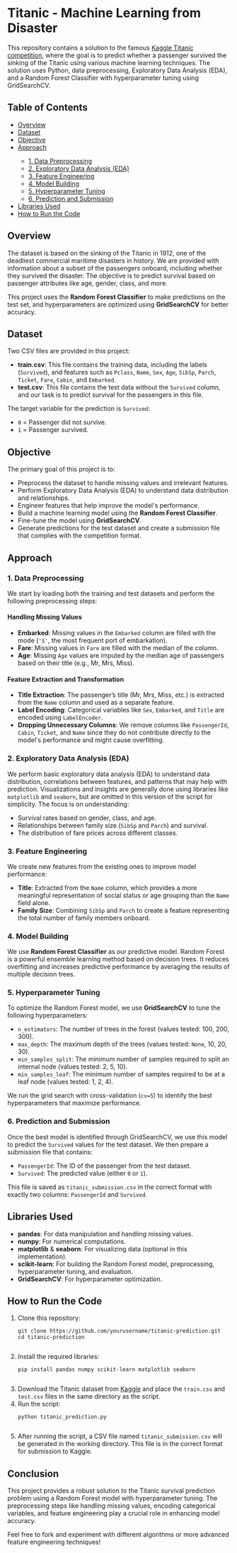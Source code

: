 

<h1>Titanic - Machine Learning from Disaster</h1>

<p>This repository contains a solution to the famous <a href="https://www.kaggle.com/c/titanic">Kaggle Titanic competition</a>, where the goal is to predict whether a passenger survived the sinking of the Titanic using various machine learning techniques. The solution uses Python, data preprocessing, Exploratory Data Analysis (EDA), and a Random Forest Classifier with hyperparameter tuning using GridSearchCV.</p>

<h2>Table of Contents</h2>
<ul>
    <li><a href="#overview">Overview</a></li>
    <li><a href="#dataset">Dataset</a></li>
    <li><a href="#objective">Objective</a></li>
    <li><a href="#approach">Approach</a></li>
    <ul>
        <li><a href="#1-data-preprocessing">1. Data Preprocessing</a></li>
        <li><a href="#2-exploratory-data-analysis-eda">2. Exploratory Data Analysis (EDA)</a></li>
        <li><a href="#3-feature-engineering">3. Feature Engineering</a></li>
        <li><a href="#4-model-building">4. Model Building</a></li>
        <li><a href="#5-hyperparameter-tuning">5. Hyperparameter Tuning</a></li>
        <li><a href="#6-prediction-and-submission">6. Prediction and Submission</a></li>
    </ul>
    <li><a href="#libraries-used">Libraries Used</a></li>
    <li><a href="#how-to-run-the-code">How to Run the Code</a></li>
</ul>

<h2 id="overview">Overview</h2>
<p>The dataset is based on the sinking of the Titanic in 1912, one of the deadliest commercial maritime disasters in history. We are provided with information about a subset of the passengers onboard, including whether they survived the disaster. The objective is to predict survival based on passenger attributes like age, gender, class, and more.</p>
<p>This project uses the <strong>Random Forest Classifier</strong> to make predictions on the test set, and hyperparameters are optimized using <strong>GridSearchCV</strong> for better accuracy.</p>

<h2 id="dataset">Dataset</h2>
<p>Two CSV files are provided in this project:</p>
<ul>
    <li><strong>train.csv</strong>: This file contains the training data, including the labels (<code>Survived</code>), and features such as <code>Pclass</code>, <code>Name</code>, <code>Sex</code>, <code>Age</code>, <code>SibSp</code>, <code>Parch</code>, <code>Ticket</code>, <code>Fare</code>, <code>Cabin</code>, and <code>Embarked</code>.</li>
    <li><strong>test.csv</strong>: This file contains the test data without the <code>Survived</code> column, and our task is to predict survival for the passengers in this file.</li>
</ul>
<p>The target variable for the prediction is <code>Survived</code>:</p>
<ul>
    <li><code>0</code> = Passenger did not survive.</li>
    <li><code>1</code> = Passenger survived.</li>
</ul>

<h2 id="objective">Objective</h2>
<p>The primary goal of this project is to:</p>
<ul>
    <li>Preprocess the dataset to handle missing values and irrelevant features.</li>
    <li>Perform Exploratory Data Analysis (EDA) to understand data distribution and relationships.</li>
    <li>Engineer features that help improve the model's performance.</li>
    <li>Build a machine learning model using the <strong>Random Forest Classifier</strong>.</li>
    <li>Fine-tune the model using <strong>GridSearchCV</strong>.</li>
    <li>Generate predictions for the test dataset and create a submission file that complies with the competition format.</li>
</ul>

<h2 id="approach">Approach</h2>

<h3 id="1-data-preprocessing">1. Data Preprocessing</h3>
<p>We start by loading both the training and test datasets and perform the following preprocessing steps:</p>

<h4>Handling Missing Values</h4>
<ul>
    <li><strong>Embarked</strong>: Missing values in the <code>Embarked</code> column are filled with the mode (<code>'S'</code>, the most frequent port of embarkation).</li>
    <li><strong>Fare</strong>: Missing values in <code>Fare</code> are filled with the median of the column.</li>
    <li><strong>Age</strong>: Missing <code>Age</code> values are imputed by the median age of passengers based on their title (e.g., Mr, Mrs, Miss).</li>
</ul>

<h4>Feature Extraction and Transformation</h4>
<ul>
    <li><strong>Title Extraction</strong>: The passenger’s title (Mr, Mrs, Miss, etc.) is extracted from the <code>Name</code> column and used as a separate feature.</li>
    <li><strong>Label Encoding</strong>: Categorical variables like <code>Sex</code>, <code>Embarked</code>, and <code>Title</code> are encoded using <code>LabelEncoder</code>.</li>
    <li><strong>Dropping Unnecessary Columns</strong>: We remove columns like <code>PassengerId</code>, <code>Cabin</code>, <code>Ticket</code>, and <code>Name</code> since they do not contribute directly to the model's performance and might cause overfitting.</li>
</ul>

<h3 id="2-exploratory-data-analysis-eda">2. Exploratory Data Analysis (EDA)</h3>
<p>We perform basic exploratory data analysis (EDA) to understand data distribution, correlations between features, and patterns that may help with prediction. Visualizations and insights are generally done using libraries like <code>matplotlib</code> and <code>seaborn</code>, but are omitted in this version of the script for simplicity. The focus is on understanding:</p>
<ul>
    <li>Survival rates based on gender, class, and age.</li>
    <li>Relationships between family size (<code>SibSp</code> and <code>Parch</code>) and survival.</li>
    <li>The distribution of fare prices across different classes.</li>
</ul>

<h3 id="3-feature-engineering">3. Feature Engineering</h3>
<p>We create new features from the existing ones to improve model performance:</p>
<ul>
    <li><strong>Title</strong>: Extracted from the <code>Name</code> column, which provides a more meaningful representation of social status or age grouping than the <code>Name</code> field alone.</li>
    <li><strong>Family Size</strong>: Combining <code>SibSp</code> and <code>Parch</code> to create a feature representing the total number of family members onboard.</li>
</ul>

<h3 id="4-model-building">4. Model Building</h3>
<p>We use <strong>Random Forest Classifier</strong> as our predictive model. Random Forest is a powerful ensemble learning method based on decision trees. It reduces overfitting and increases predictive performance by averaging the results of multiple decision trees.</p>

<h3 id="5-hyperparameter-tuning">5. Hyperparameter Tuning</h3>
<p>To optimize the Random Forest model, we use <strong>GridSearchCV</strong> to tune the following hyperparameters:</p>
<ul>
    <li><code>n_estimators</code>: The number of trees in the forest (values tested: 100, 200, 300).</li>
    <li><code>max_depth</code>: The maximum depth of the trees (values tested: <code>None</code>, 10, 20, 30).</li>
    <li><code>min_samples_split</code>: The minimum number of samples required to split an internal node (values tested: 2, 5, 10).</li>
    <li><code>min_samples_leaf</code>: The minimum number of samples required to be at a leaf node (values tested: 1, 2, 4).</li>
</ul>
<p>We run the grid search with cross-validation (<code>cv=5</code>) to identify the best hyperparameters that maximize performance.</p>

<h3 id="6-prediction-and-submission">6. Prediction and Submission</h3>
<p>Once the best model is identified through GridSearchCV, we use this model to predict the <code>Survived</code> values for the test dataset. We then prepare a submission file that contains:</p>
<ul>
    <li><code>PassengerId</code>: The ID of the passenger from the test dataset.</li>
    <li><code>Survived</code>: The predicted value (either <code>0</code> or <code>1</code>).</li>
</ul>
<p>This file is saved as <code>titanic_submission.csv</code> in the correct format with exactly two columns: <code>PassengerId</code> and <code>Survived</code>.</p>

<h2 id="libraries-used">Libraries Used</h2>
<ul>
    <li><strong>pandas</strong>: For data manipulation and handling missing values.</li>
    <li><strong>numpy</strong>: For numerical computations.</li>
    <li><strong>matplotlib</strong> & <strong>seaborn</strong>: For visualizing data (optional in this implementation).</li>
    <li><strong>scikit-learn</strong>: For building the Random Forest model, preprocessing, hyperparameter tuning, and evaluation.</li>
    <li><strong>GridSearchCV</strong>: For hyperparameter optimization.</li>
</ul>

<h2 id="how-to-run-the-code">How to Run the Code</h2>
<ol>
    <li>Clone this repository:
        <pre><code>git clone https://github.com/yourusername/titanic-prediction.git
cd titanic-prediction
        </code></pre>
    </li>
    <li>Install the required libraries:
        <pre><code>pip install pandas numpy scikit-learn matplotlib seaborn
        </code></pre>
    </li>
    <li>Download the Titanic dataset from <a href="https://www.kaggle.com/c/titanic/data">Kaggle</a> and place the <code>train.csv</code> and <code>test.csv</code> files in the same directory as the script.</li>
    <li>Run the script:
        <pre><code>python titanic_prediction.py
        </code></pre>
    </li>
    <li>After running the script, a CSV file named <code>titanic_submission.csv</code> will be generated in the working directory. This file is in the correct format for submission to Kaggle.</li>
</ol>

<h2 id="conclusion">Conclusion</h2>
<p>This project provides a robust solution to the Titanic survival prediction problem using a Random Forest model with hyperparameter tuning. The preprocessing steps like handling missing values, encoding categorical variables, and feature engineering play a crucial role in enhancing model accuracy.</p>
<p>Feel free to fork and experiment with different algorithms or more advanced feature engineering techniques!</p>

</body>
</html>

